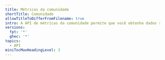 ```yaml
---
title: Métricas da comunidade
shortTitle: Comunidade
allowTitleToDifferFromFilename: true
intro: A API de métricas da comunidade permite que você obtenha dados sobre o seu perfil na comunidade.
versions:
  fpt: '*'
  ghec: '*'
topics:
  - API
miniTocMaxHeadingLevel: 3
---
```


